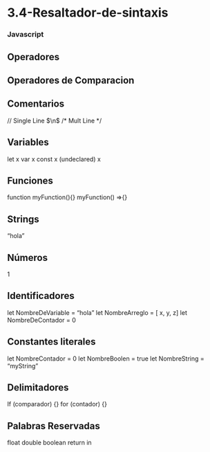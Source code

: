 # 3.4-Resaltador-de-sintaxis
### Javascript
## Operadores


## Operadores de Comparacion 

## Comentarios 
// Single Line $\n$
/* Mult Line */


## Variables
let x
var x
const x
(undeclared) x


## Funciones
function myFunction(){} 
myFunction() =>{}

## Strings
“hola”

## Números
1

## Identificadores
let NombreDeVariable = “hola”
let NombreArreglo = [ x, y, z]
let NombreDeContador = 0   


## Constantes literales
let NombreContador = 0
let NombreBoolen = true
let NombreString = “myString”


## Delimitadores
If (comparador) {}
for (contador) {}

## Palabras Reservadas
float
double 
boolean
return
in
